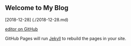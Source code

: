 ## Welcome to My Blog

[2018-12-28] (./2018-12-28.md)  
 
 
 
 [editor on GitHub](https://github.com/haipengqu/Blog/edit/master/README.md)  

GitHub Pages will run [Jekyll](https://jekyllrb.com/) to rebuild the pages in your site.  


